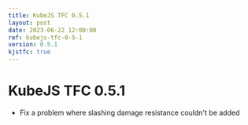 ```yaml
---
title: KubeJS TFC 0.5.1
layout: post
date: 2023-06-22 12:00:00
ref: kubejs-tfc-0-5-1
version: 0.5.1
kjstfc: true
---
```


# KubeJS TFC 0.5.1

- Fix a problem where slashing damage resistance couldn't be added
